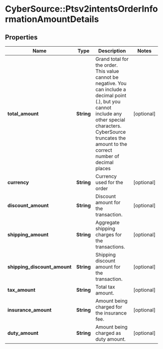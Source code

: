 # CyberSource::Ptsv2intentsOrderInformationAmountDetails

## Properties
Name | Type | Description | Notes
------------ | ------------- | ------------- | -------------
**total_amount** | **String** | Grand total for the order. This value cannot be negative. You can include a decimal point (.), but you cannot include any other special characters. CyberSource truncates the amount to the correct number of decimal places  | [optional] 
**currency** | **String** | Currency used for the order  | [optional] 
**discount_amount** | **String** | Discount amount for the transaction.   | [optional] 
**shipping_amount** | **String** | Aggregate shipping charges for the transactions.  | [optional] 
**shipping_discount_amount** | **String** | Shipping discount amount for the transaction.   | [optional] 
**tax_amount** | **String** | Total tax amount.   | [optional] 
**insurance_amount** | **String** | Amount being charged for the insurance fee.   | [optional] 
**duty_amount** | **String** | Amount being charged as duty amount.              | [optional] 



